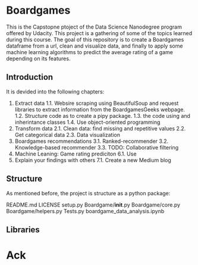 # Boardgames

This is the Capstopne ptoject of the Data Science Nanodegree program offered by Udacity. This project is a gathering of some of the topics learned during this course. 
The goal of this repository is to create a Boardgames dataframe from a url, clean and visualize data, and finally to apply some machine learning algorithms to predict the average rating of a game depending on its features. 

## Introduction

It is devided into the following chapters:
1. Extract data
1.1. Websire scraping using BeautifulSoup and request libraries to extract information from the BoardgamesGeeks webpage. 
1.2. Structure code as to create a pipy package.
1.3. the code using and inherintance classes
1.4. Use object-oriented programming
2. Transform data
2.1. Clean data: find missing and repetitive values 
2.2. Get categorical data
2.3. Data visualization
3. Boardgames recommendations
3.1. Ranked-recommender
3.2. Knowledge-based recommender
3.3. TODO: Collaborative filtering
5. Machine Leaning: Game rating prediciton
6.1. Use 
7. Explain your findings with others
7.1. Create a new Medium blog

## Structure

As mentioned before, the project is structure as a python package:

README.md
LICENSE
setup.py
Boardgame/__init__.py
Boardgame/core.py
Boardgame/helpers.py
Tests.py
boardgame_data_analysis.ipynb


## Libraries


# Ack

